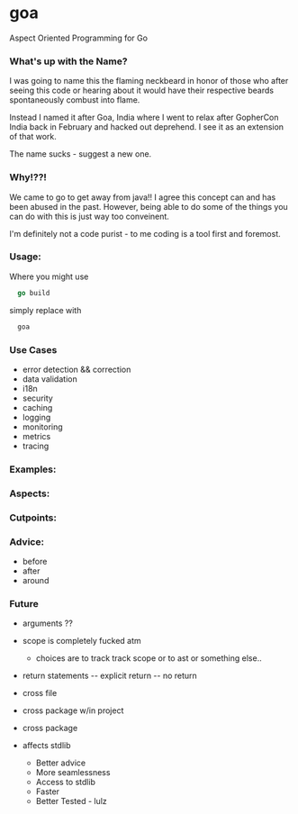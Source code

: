 # goa
Aspect Oriented Programming for Go


### What's up with the Name?
I was going to name this the flaming neckbeard in honor of those who
after seeing this code or hearing about it would have their respective
beards spontaneously combust into flame.

Instead I named it after Goa, India where I went to relax after
GopherCon India back in February and hacked out deprehend. I see it as
an extension of that work.

The name sucks - suggest a new one.

### Why!??!
We came to go to get away from java!! I agree this concept can and has
been abused in the past. However, being able to do some of the things
you can do with this is just way too conveinent.

I'm definitely not a code purist - to me coding is a tool first and
foremost.

### Usage:

Where you might use

```go
  go build
```

simply replace with

```go
  goa
```


### Use Cases
  * error detection && correction
  * data validation
  * i18n
  * security
  * caching
  * logging
  * monitoring
  * metrics
  * tracing

### Examples:

### Aspects:

### Cutpoints:

### Advice:

  * before
  * after
  * around

### Future

* arguments ??

* scope is completely fucked atm
  - choices are to track track scope or to ast or something else..

* return statements
  -- explicit return
  -- no return

* cross file
* cross package w/in project
* cross package
* affects stdlib

  * Better advice
  * More seamlessness
  * Access to stdlib
  * Faster
  * Better Tested - lulz
